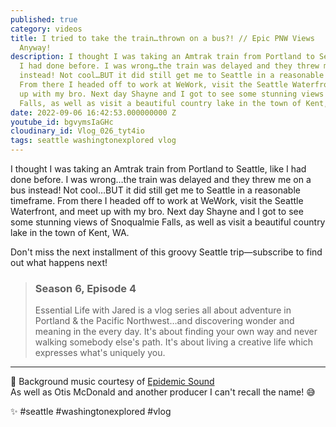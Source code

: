 ```yaml
---
published: true
category: videos
title: I tried to take the train…thrown on a bus?! // Epic PNW Views
  Anyway!
description: I thought I was taking an Amtrak train from Portland to Seattle, like
  I had done before. I was wrong…the train was delayed and they threw me on a bus
  instead! Not cool…BUT it did still get me to Seattle in a reasonable timeframe.
  From there I headed off to work at WeWork, visit the Seattle Waterfront, and meet
  up with my bro. Next day Shayne and I got to see some stunning views of Snoqualmie
  Falls, as well as visit a beautiful country lake in the town of Kent, WA.
date: 2022-09-06 16:42:53.000000000 Z
youtube_id: bgvymsIaGHc
cloudinary_id: Vlog_026_tyt4io
tags: seattle washingtonexplored vlog
---
```


I thought I was taking an Amtrak train from Portland to Seattle, like I had done before. I was wrong…the train was delayed and they threw me on a bus instead! Not cool…BUT it did still get me to Seattle in a reasonable timeframe. From there I headed off to work at WeWork, visit the Seattle Waterfront, and meet up with my bro. Next day Shayne and I got to see some stunning views of Snoqualmie Falls, as well as visit a beautiful country lake in the town of Kent, WA.

Don't miss the next installment of this groovy Seattle trip—subscribe to find out what happens next!
  
> ### Season 6, Episode 4
> 
> Essential Life with Jared is a vlog series all about adventure in Portland & the Pacific Northwest…and discovering wonder and meaning in the every day. It's about finding your own way and never walking somebody else's path. It's about living a creative life which expresses what's uniquely you.  

----

🎵 Background music courtesy of [Epidemic Sound](https://player.epidemicsound.com)  
As well as Otis McDonald and another producer I can't recall the name! 😅

✨ #seattle #washingtonexplored #vlog